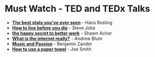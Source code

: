 # Must Watch - TED and TEDx Talks

* [**The best stats you've ever seen**](http://www.ted.com/talks/hans_rosling_shows_the_best_stats_you_ve_ever_seen) - Hans Rosling
* [**How to live before you die**](http://www.ted.com/talks/steve_jobs_how_to_live_before_you_die) - Steve Jobs
* [**the happy secret to better work**](http://www.ted.com/talks/shawn_achor_the_happy_secret_to_better_work) - Shawn Achor
* [**What is the internet really?**](http://www.ted.com/talks/andrew_blum_what_is_the_internet_really) - Andrew Blum
* [**Music and Passion**](http://www.ted.com/talks/benjamin_zander_on_music_and_passion) - Benjamin Zander
* [**How to use a paper towel**](http://www.ted.com/talks/joe_smith_how_to_use_a_paper_towel) - Joe Smith
